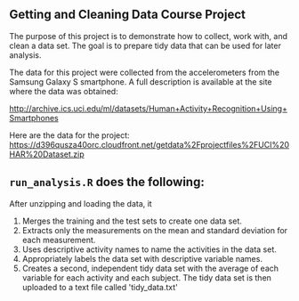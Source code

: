 Getting and Cleaning Data Course Project
------------------

The purpose of this project is to demonstrate how to collect, work with, and clean a data set.  The goal is to prepare tidy data that can be used for later analysis.

The data for this project were collected from the accelerometers from the Samsung Galaxy S smartphone. A full description is available at the site where the data was obtained:

<url>http://archive.ics.uci.edu/ml/datasets/Human+Activity+Recognition+Using+Smartphones</url>

Here are the data for the project:
<url>https://d396qusza40orc.cloudfront.net/getdata%2Fprojectfiles%2FUCI%20HAR%20Dataset.zip</url>

`run_analysis.R` does the following:
-----------------
After unzipping and loading the data, it
1. Merges the training and the test sets to create one data set.
2. Extracts only the measurements on the mean and standard deviation for each measurement.
3. Uses descriptive activity names to name the activities in the data set.
4. Appropriately labels the data set with descriptive variable names.
5. Creates a second, independent tidy data set with the average of each variable for each activity and each subject.  The tidy data set is then uploaded to a text file called 'tidy_data.txt'






